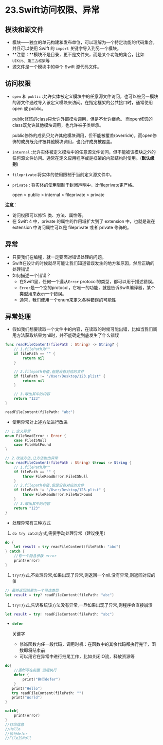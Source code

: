 # 23.Swift访问权限、异常

## 模块和源文件

- 模块——独立的单元构建和发布单位，可以理解为一个特定功能的代码集合，并且可以使用 Swift 的 `import` 关键字导入到另一个模块。
- **注意：**模块不是目录，更不是文件夹，而是某个功能的集合，比如`UIKit`、`第三方框架`等
- 源文件是一个模块中的单个 Swift 源代码文件。

## 访问权限

- `open`  和 `public` :允许实体被定义模块中的任意源文件访问，也可以被另一模块的源文件通过导入该定义模块来访问。在指定框架的公共接口时，通常使用 open 或 public。

  public修饰的class只允许外部模块调用，但是不允许继承。 而open修饰的class既允许其他模块调用，也允许被子类继承。

  public修饰的成员只允许其他模块调用，但不能被覆盖(override)。而open修饰的成员既允许被其他模块调用，也允许成员被覆盖。

- `internal` :允许实体被定义模块中的任意源文件访问，但不能被该模块之外的任何源文件访问。通常在定义应用程序或是框架的内部结构时使用。(**默认级别**)

- `fileprivate`:将实体的使用限制于当前定义源文件中。

- `private` : 将实体的使用限制于封闭声明中，比fileprivate更严格。

  open > public > internal > fileprivate > private

**注意**：

- 访问权限可以修饰 类、方法、属性等。
- 在 Swift 4 中，private 的属性的作用域扩大到了 extension 中，也就是说在 extension 中访问属性可以是 fileprivate 或者 private 修饰的。

## 异常

- 只要我们在编程，就一定要面对错误处理的问题。
- Swift在设计的时候就尽可能让我们知道错误发生的地方和原因，然后正确的处理错误
- 如何描述一个错误？
  - 在Swift里，任何一个遵从`Error` protocol的类型，都可以用于描述错误。
  - `Error`是一个空的protocol，它唯一的功能，就是告诉Swift编译器，某个类型用来表示一个错误。
  - 通常，我们使用一个enum来定义各种错误的可能性

## 异常处理

- 假如我们想要读取一个文件中的内容，在读取的时候可能出错，比如当我们调用方法获取结果为nil时，并不能确定到底发生了什么错误

```swift
func readFileContent(filePath : String) -> String? {
    // 1.filePath为""
    if filePath == "" {
        return nil
    }

    // 2.filepath有值,但是没有对应的文件
    if filePath != "/User/Desktop/123.plist" {
        return nil
    }

    // 3.取出其中的内容
    return "123"
}

readFileContent(filePath: "abc")
```

- 使用异常对上述方法进行改进

```swift
// 1.定义异常
enum FileReadError : Error {
    case FileISNull
    case FileNotFound
}

// 2.改进方法,让方法抛出异常
func readFileContent(filePath : String) throws -> String {
    // 1.filePath为""
    if filePath == "" {        
        throw FileReadError.FileISNull
    }    
    // 2.filepath有值,但是没有对应的文件
    if filePath != "/User/Desktop/123.plist" {        
        throw FileReadError.FileNotFound
    }    
    // 3.取出其中的内容
    return "123"
}
```

- 处理异常有三种方式

1. `do try catch`方式,需要手动处理异常（建议使用）

```swift
do {
    let result = try readFileContent(filePath: "abc")
} catch {
    //有一个隐含参数 error
    print(error)
}
```

1. `try?`方式,不处理异常,如果出现了异常,则返回一个nil.没有异常,则返回对应的值

```swift
// 最终返回结果为一个可选类型
let result = try? readFileContent(filePath: "abc")
```

1. `try!`方式,告诉系统该方法没有异常,一旦如果出现了异常,则程序会直接崩溃

```swift
let result = try! readFileContent(filePath: "abc")
```

- ```swift
  defer
  ```

  关键字

  - 修饰函数内任一段代码，调用时机：在函数中的其余代码都执行完毕，函数即将结束前
  - 可以用它在异常中进行扫尾工作，比如关闭IO流，释放资源等

```swift
do{
    //虽然写在前面 但后执行
    defer {
        print("执行defer")
    }
   print("Hello")
   try readFileContent(filePath: "")
   print("World")
}

catch{    
    print(error)
}
//打印信息
//Hello
//执行defer
//FileISNull
```